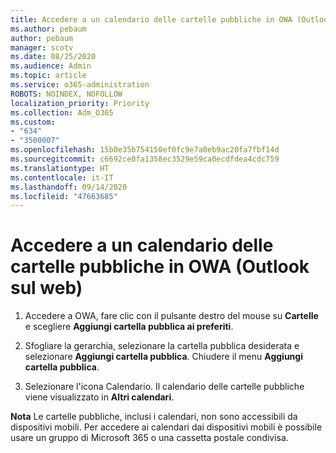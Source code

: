 ```yaml
---
title: Accedere a un calendario delle cartelle pubbliche in OWA (Outlook sul web)
ms.author: pebaum
author: pebaum
manager: scotv
ms.date: 08/25/2020
ms.audience: Admin
ms.topic: article
ms.service: o365-administration
ROBOTS: NOINDEX, NOFOLLOW
localization_priority: Priority
ms.collection: Adm_O365
ms.custom:
- "634"
- "3500007"
ms.openlocfilehash: 15b0e35b754150ef0fc9e7a0eb9ac20fa7fbf14d
ms.sourcegitcommit: c6692ce0fa1358ec3529e59ca0ecdfdea4cdc759
ms.translationtype: HT
ms.contentlocale: it-IT
ms.lasthandoff: 09/14/2020
ms.locfileid: "47663685"
---
```

# <a name="access-a-public-folder-calendar-in-owa-outlook-on-the-web"></a>Accedere a un calendario delle cartelle pubbliche in OWA (Outlook sul web)

1. Accedere a OWA, fare clic con il pulsante destro del mouse su **Cartelle** e scegliere **Aggiungi cartella pubblica ai preferiti**.

2. Sfogliare la gerarchia, selezionare la cartella pubblica desiderata e selezionare **Aggiungi cartella pubblica**. Chiudere il menu **Aggiungi cartella pubblica**.  

3. Selezionare l'icona Calendario. Il calendario delle cartelle pubbliche viene visualizzato in **Altri calendari**.  

**Nota** Le cartelle pubbliche, inclusi i calendari, non sono accessibili da dispositivi mobili. Per accedere ai calendari dai dispositivi mobili è possibile usare un gruppo di Microsoft 365 o una cassetta postale condivisa.